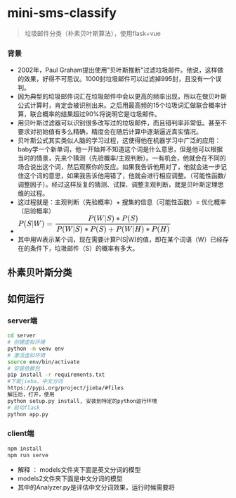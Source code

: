 # mini-sms-classify
>垃圾邮件分类（朴素贝叶斯算法），使用flask+vue

### 背景
* 2002年，Paul Graham提出使用"贝叶斯推断"过滤垃圾邮件。他说，这样做的效果，好得不可思议。1000封垃圾邮件可以过滤掉995封，且没有一个误判。
* 因为典型的垃圾邮件词汇在垃圾邮件中会以更高的频率出现，所以在做贝叶斯公式计算时，肯定会被识别出来。之后用最高频的15个垃圾词汇做联合概率计算，联合概率的结果超过90%将说明它是垃圾邮件。
* 用贝叶斯过滤器可以识别很多改写过的垃圾邮件，而且错判率非常低。甚至不要求对初始值有多么精确，精度会在随后计算中逐渐逼近真实情况。
* 贝叶斯公式其实类似人脑的学习过程，这使得他在机器学习中广泛的应用：baby学一个新单词，他一开始并不知道这个词是什么意思，但是他可以根据当时的情景，先来个猜测（先验概率/主观判断）。一有机会，他就会在不同的场合说出这个词，然后观察你的反应。如果我告诉他用对了，他就会进一步记住这个词的意思，如果我告诉他用错了，他就会进行相应调整。（可能性函数/调整因子）。经过这样反复的猜测、试探、调整主观判断，就是贝叶斯定理思维的过程。
* 这过程就是：主观判断（先验概率）+ 搜集的信息（可能性函数）= 优化概率（后验概率）
* <svg xmlns="http://www.w3.org/2000/svg" width="45.744ex" height="5.475ex" viewBox="0 -1460 20218.9 2420" xmlns:xlink="http://www.w3.org/1999/xlink" aria-hidden="true" style=""><defs><path id="MJX-174-TEX-I-1D443" d="M287 628Q287 635 230 637Q206 637 199 638T192 648Q192 649 194 659Q200 679 203 681T397 683Q587 682 600 680Q664 669 707 631T751 530Q751 453 685 389Q616 321 507 303Q500 302 402 301H307L277 182Q247 66 247 59Q247 55 248 54T255 50T272 48T305 46H336Q342 37 342 35Q342 19 335 5Q330 0 319 0Q316 0 282 1T182 2Q120 2 87 2T51 1Q33 1 33 11Q33 13 36 25Q40 41 44 43T67 46Q94 46 127 49Q141 52 146 61Q149 65 218 339T287 628ZM645 554Q645 567 643 575T634 597T609 619T560 635Q553 636 480 637Q463 637 445 637T416 636T404 636Q391 635 386 627Q384 621 367 550T332 412T314 344Q314 342 395 342H407H430Q542 342 590 392Q617 419 631 471T645 554Z"></path><path id="MJX-174-TEX-N-28" d="M94 250Q94 319 104 381T127 488T164 576T202 643T244 695T277 729T302 750H315H319Q333 750 333 741Q333 738 316 720T275 667T226 581T184 443T167 250T184 58T225 -81T274 -167T316 -220T333 -241Q333 -250 318 -250H315H302L274 -226Q180 -141 137 -14T94 250Z"></path><path id="MJX-174-TEX-I-1D446" d="M308 24Q367 24 416 76T466 197Q466 260 414 284Q308 311 278 321T236 341Q176 383 176 462Q176 523 208 573T273 648Q302 673 343 688T407 704H418H425Q521 704 564 640Q565 640 577 653T603 682T623 704Q624 704 627 704T632 705Q645 705 645 698T617 577T585 459T569 456Q549 456 549 465Q549 471 550 475Q550 478 551 494T553 520Q553 554 544 579T526 616T501 641Q465 662 419 662Q362 662 313 616T263 510Q263 480 278 458T319 427Q323 425 389 408T456 390Q490 379 522 342T554 242Q554 216 546 186Q541 164 528 137T492 78T426 18T332 -20Q320 -22 298 -22Q199 -22 144 33L134 44L106 13Q83 -14 78 -18T65 -22Q52 -22 52 -14Q52 -11 110 221Q112 227 130 227H143Q149 221 149 216Q149 214 148 207T144 186T142 153Q144 114 160 87T203 47T255 29T308 24Z"></path><path id="MJX-174-TEX-N-7C" d="M139 -249H137Q125 -249 119 -235V251L120 737Q130 750 139 750Q152 750 159 735V-235Q151 -249 141 -249H139Z"></path><path id="MJX-174-TEX-I-1D44A" d="M436 683Q450 683 486 682T553 680Q604 680 638 681T677 682Q695 682 695 674Q695 670 692 659Q687 641 683 639T661 637Q636 636 621 632T600 624T597 615Q597 603 613 377T629 138L631 141Q633 144 637 151T649 170T666 200T690 241T720 295T759 362Q863 546 877 572T892 604Q892 619 873 628T831 637Q817 637 817 647Q817 650 819 660Q823 676 825 679T839 682Q842 682 856 682T895 682T949 681Q1015 681 1034 683Q1048 683 1048 672Q1048 666 1045 655T1038 640T1028 637Q1006 637 988 631T958 617T939 600T927 584L923 578L754 282Q586 -14 585 -15Q579 -22 561 -22Q546 -22 542 -17Q539 -14 523 229T506 480L494 462Q472 425 366 239Q222 -13 220 -15T215 -19Q210 -22 197 -22Q178 -22 176 -15Q176 -12 154 304T131 622Q129 631 121 633T82 637H58Q51 644 51 648Q52 671 64 683H76Q118 680 176 680Q301 680 313 683H323Q329 677 329 674T327 656Q322 641 318 637H297Q236 634 232 620Q262 160 266 136L501 550L499 587Q496 629 489 632Q483 636 447 637Q428 637 422 639T416 648Q416 650 418 660Q419 664 420 669T421 676T424 680T428 682T436 683Z"></path><path id="MJX-174-TEX-N-29" d="M60 749L64 750Q69 750 74 750H86L114 726Q208 641 251 514T294 250Q294 182 284 119T261 12T224 -76T186 -143T145 -194T113 -227T90 -246Q87 -249 86 -250H74Q66 -250 63 -250T58 -247T55 -238Q56 -237 66 -225Q221 -64 221 250T66 725Q56 737 55 738Q55 746 60 749Z"></path><path id="MJX-174-TEX-N-3D" d="M56 347Q56 360 70 367H707Q722 359 722 347Q722 336 708 328L390 327H72Q56 332 56 347ZM56 153Q56 168 72 173H708Q722 163 722 153Q722 140 707 133H70Q56 140 56 153Z"></path><path id="MJX-174-TEX-N-2217" d="M229 286Q216 420 216 436Q216 454 240 464Q241 464 245 464T251 465Q263 464 273 456T283 436Q283 419 277 356T270 286L328 328Q384 369 389 372T399 375Q412 375 423 365T435 338Q435 325 425 315Q420 312 357 282T289 250L355 219L425 184Q434 175 434 161Q434 146 425 136T401 125Q393 125 383 131T328 171L270 213Q283 79 283 63Q283 53 276 44T250 35Q231 35 224 44T216 63Q216 80 222 143T229 213L171 171Q115 130 110 127Q106 124 100 124Q87 124 76 134T64 161Q64 166 64 169T67 175T72 181T81 188T94 195T113 204T138 215T170 230T210 250L74 315Q65 324 65 338Q65 353 74 363T98 374Q106 374 116 368T171 328L229 286Z"></path><path id="MJX-174-TEX-N-2B" d="M56 237T56 250T70 270H369V420L370 570Q380 583 389 583Q402 583 409 568V270H707Q722 262 722 250T707 230H409V-68Q401 -82 391 -82H389H387Q375 -82 369 -68V230H70Q56 237 56 250Z"></path><path id="MJX-174-TEX-I-1D43B" d="M228 637Q194 637 192 641Q191 643 191 649Q191 673 202 682Q204 683 219 683Q260 681 355 681Q389 681 418 681T463 682T483 682Q499 682 499 672Q499 670 497 658Q492 641 487 638H485Q483 638 480 638T473 638T464 637T455 637Q416 636 405 634T387 623Q384 619 355 500Q348 474 340 442T328 395L324 380Q324 378 469 378H614L615 381Q615 384 646 504Q674 619 674 627T617 637Q594 637 587 639T580 648Q580 650 582 660Q586 677 588 679T604 682Q609 682 646 681T740 680Q802 680 835 681T871 682Q888 682 888 672Q888 645 876 638H874Q872 638 869 638T862 638T853 637T844 637Q805 636 794 634T776 623Q773 618 704 340T634 58Q634 51 638 51Q646 48 692 46H723Q729 38 729 37T726 19Q722 6 716 0H701Q664 2 567 2Q533 2 504 2T458 2T437 1Q420 1 420 10Q420 15 423 24Q428 43 433 45Q437 46 448 46H454Q481 46 514 49Q520 50 522 50T528 55T534 64T540 82T547 110T558 153Q565 181 569 198Q602 330 602 331T457 332H312L279 197Q245 63 245 58Q245 51 253 49T303 46H334Q340 38 340 37T337 19Q333 6 327 0H312Q275 2 178 2Q144 2 115 2T69 2T48 1Q31 1 31 10Q31 12 34 24Q39 43 44 45Q48 46 59 46H65Q92 46 125 49Q139 52 144 61Q147 65 216 339T285 628Q285 635 228 637Z"></path></defs><g stroke="currentColor" fill="currentColor" stroke-width="0" transform="matrix(1 0 0 -1 0 0)"><g data-mml-node="math"><g data-mml-node="mi"><use xlink:href="#MJX-174-TEX-I-1D443"></use></g><g data-mml-node="mo" transform="translate(751, 0)"><use xlink:href="#MJX-174-TEX-N-28"></use></g><g data-mml-node="mi" transform="translate(1140, 0)"><use xlink:href="#MJX-174-TEX-I-1D446"></use></g><g data-mml-node="TeXAtom" data-mjx-texclass="ORD" transform="translate(1785, 0)"><g data-mml-node="mo"><use xlink:href="#MJX-174-TEX-N-7C"></use></g></g><g data-mml-node="mi" transform="translate(2063, 0)"><use xlink:href="#MJX-174-TEX-I-1D44A"></use></g><g data-mml-node="mo" transform="translate(3111, 0)"><use xlink:href="#MJX-174-TEX-N-29"></use></g><g data-mml-node="mo" transform="translate(3777.8, 0)"><use xlink:href="#MJX-174-TEX-N-3D"></use></g><g data-mml-node="mfrac" transform="translate(4833.6, 0)"><g data-mml-node="mrow" transform="translate(4383.4, 710)"><g data-mml-node="mi"><use xlink:href="#MJX-174-TEX-I-1D443"></use></g><g data-mml-node="mo" transform="translate(751, 0)"><use xlink:href="#MJX-174-TEX-N-28"></use></g><g data-mml-node="mi" transform="translate(1140, 0)"><use xlink:href="#MJX-174-TEX-I-1D44A"></use></g><g data-mml-node="TeXAtom" data-mjx-texclass="ORD" transform="translate(2188, 0)"><g data-mml-node="mo"><use xlink:href="#MJX-174-TEX-N-7C"></use></g></g><g data-mml-node="mi" transform="translate(2466, 0)"><use xlink:href="#MJX-174-TEX-I-1D446"></use></g><g data-mml-node="mo" transform="translate(3111, 0)"><use xlink:href="#MJX-174-TEX-N-29"></use></g><g data-mml-node="mo" transform="translate(3722.2, 0)"><use xlink:href="#MJX-174-TEX-N-2217"></use></g><g data-mml-node="mi" transform="translate(4444.4, 0)"><use xlink:href="#MJX-174-TEX-I-1D443"></use></g><g data-mml-node="mo" transform="translate(5195.4, 0)"><use xlink:href="#MJX-174-TEX-N-28"></use></g><g data-mml-node="mi" transform="translate(5584.4, 0)"><use xlink:href="#MJX-174-TEX-I-1D446"></use></g><g data-mml-node="mo" transform="translate(6229.4, 0)"><use xlink:href="#MJX-174-TEX-N-29"></use></g></g><g data-mml-node="mrow" transform="translate(220, -710)"><g data-mml-node="mi"><use xlink:href="#MJX-174-TEX-I-1D443"></use></g><g data-mml-node="mo" transform="translate(751, 0)"><use xlink:href="#MJX-174-TEX-N-28"></use></g><g data-mml-node="mi" transform="translate(1140, 0)"><use xlink:href="#MJX-174-TEX-I-1D44A"></use></g><g data-mml-node="TeXAtom" data-mjx-texclass="ORD" transform="translate(2188, 0)"><g data-mml-node="mo"><use xlink:href="#MJX-174-TEX-N-7C"></use></g></g><g data-mml-node="mi" transform="translate(2466, 0)"><use xlink:href="#MJX-174-TEX-I-1D446"></use></g><g data-mml-node="mo" transform="translate(3111, 0)"><use xlink:href="#MJX-174-TEX-N-29"></use></g><g data-mml-node="mo" transform="translate(3722.2, 0)"><use xlink:href="#MJX-174-TEX-N-2217"></use></g><g data-mml-node="mi" transform="translate(4444.4, 0)"><use xlink:href="#MJX-174-TEX-I-1D443"></use></g><g data-mml-node="mo" transform="translate(5195.4, 0)"><use xlink:href="#MJX-174-TEX-N-28"></use></g><g data-mml-node="mi" transform="translate(5584.4, 0)"><use xlink:href="#MJX-174-TEX-I-1D446"></use></g><g data-mml-node="mo" transform="translate(6229.4, 0)"><use xlink:href="#MJX-174-TEX-N-29"></use></g><g data-mml-node="mo" transform="translate(6840.7, 0)"><use xlink:href="#MJX-174-TEX-N-2B"></use></g><g data-mml-node="mi" transform="translate(7840.9, 0)"><use xlink:href="#MJX-174-TEX-I-1D443"></use></g><g data-mml-node="mo" transform="translate(8591.9, 0)"><use xlink:href="#MJX-174-TEX-N-28"></use></g><g data-mml-node="mi" transform="translate(8980.9, 0)"><use xlink:href="#MJX-174-TEX-I-1D44A"></use></g><g data-mml-node="TeXAtom" data-mjx-texclass="ORD" transform="translate(10028.9, 0)"><g data-mml-node="mo"><use xlink:href="#MJX-174-TEX-N-7C"></use></g></g><g data-mml-node="mi" transform="translate(10306.9, 0)"><use xlink:href="#MJX-174-TEX-I-1D43B"></use></g><g data-mml-node="mo" transform="translate(11194.9, 0)"><use xlink:href="#MJX-174-TEX-N-29"></use></g><g data-mml-node="mo" transform="translate(11806.1, 0)"><use xlink:href="#MJX-174-TEX-N-2217"></use></g><g data-mml-node="mi" transform="translate(12528.3, 0)"><use xlink:href="#MJX-174-TEX-I-1D443"></use></g><g data-mml-node="mo" transform="translate(13279.3, 0)"><use xlink:href="#MJX-174-TEX-N-28"></use></g><g data-mml-node="mi" transform="translate(13668.3, 0)"><use xlink:href="#MJX-174-TEX-I-1D43B"></use></g><g data-mml-node="mo" transform="translate(14556.3, 0)"><use xlink:href="#MJX-174-TEX-N-29"></use></g></g><rect width="15145.3" height="60" x="120" y="220"></rect></g></g></g></svg>
* 其中用W表示某个词，现在需要计算P(S|W)的值，即在某个词语（W）已经存在的条件下，垃圾邮件（S）的概率有多大。
## 朴素贝叶斯分类
## 如何运行
### server端
```bash
cd server
# 创建虚拟环境
python -m venv env
# 激活虚拟环境
source env/bin/activate
# 安装依赖包
pip install -r requirements.txt
#下载jieba，中文分词
https://pypi.org/project/jieba/#files
解压后，打开，使用
python setup.py install, 安装到特定的python运行环境
# 启动flask
python app.py

```
### client端
```bash
npm install
npm run serve
```
* 解释 ： models文件夹下面是英文分词的模型
* models2文件夹下面是中文分词的模型
* 其中的Analyzer.py是评估中文分词效果，运行时候需要将